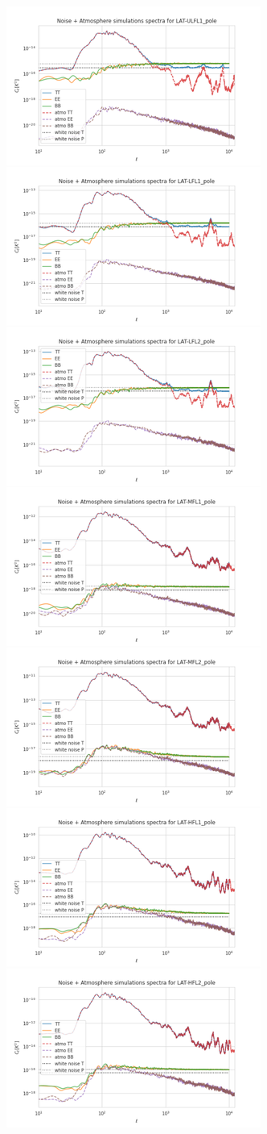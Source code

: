 ![](C_ell_s4_reference_design_noise_atmo_7splits_LAT-ULFL1_pole.png)
![](C_ell_s4_reference_design_noise_atmo_7splits_LAT-LFL1_pole.png)
![](C_ell_s4_reference_design_noise_atmo_7splits_LAT-LFL2_pole.png)
![](C_ell_s4_reference_design_noise_atmo_7splits_LAT-MFL1_pole.png)
![](C_ell_s4_reference_design_noise_atmo_7splits_LAT-MFL2_pole.png)
![](C_ell_s4_reference_design_noise_atmo_7splits_LAT-HFL1_pole.png)
![](C_ell_s4_reference_design_noise_atmo_7splits_LAT-HFL2_pole.png)
